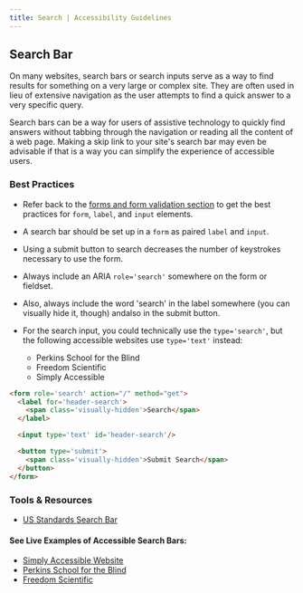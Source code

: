 ```yaml
---
title: Search | Accessibility Guidelines
---
```

## Search Bar

On many websites, search bars or search inputs serve as a way to find results for something on a very large or complex site. They are often used in lieu of extensive navigation as the user attempts to find a quick answer to a very specific query.

Search bars can be a way for users of assistive technology to quickly find answers without tabbing through the navigation or reading all the content of a web page. Making a skip link to your site's search bar may even be advisable if that is a way you can simplify the experience of accessible users.

### Best Practices

* Refer back to the [forms and form validation section](/code/forms) to get the best practices for `form`, `label`, and `input` elements.
* A search bar should be set up in a `form` as paired `label` and `input`.

* Using a submit button to search decreases the number of keystrokes necessary to use the form.
* Always include an ARIA `role='search'` somewhere on the form or fieldset.
* Also, always include the word 'search' in the label somewhere (you can visually hide it, though) andalso in the submit button.
* For the search input, you could technically use the `type='search'`, but the following accessible websites use `type='text'` instead:
  - Perkins School for the Blind
  - Freedom Scientific
  - Simply Accessible

```html
<form role='search' action="/" method="get">
  <label for='header-search'>
    <span class='visually-hidden'>Search</span>
  </label>

  <input type='text' id='header-search'/>

  <button type='submit'>
    <span class='visually-hidden'>Submit Search</span>
  </button>
</form>
```

### Tools &amp; Resources

* [US Standards Search Bar](https://standards.usa.gov/search-bar/)

#### See Live Examples of Accessible Search Bars:
* [Simply Accessible Website](http://simplyaccessible.com/)
* [Perkins School for the Blind](http://www.perkins.org/)
* [Freedom Scientific](http://www.freedomscientific.com/)
